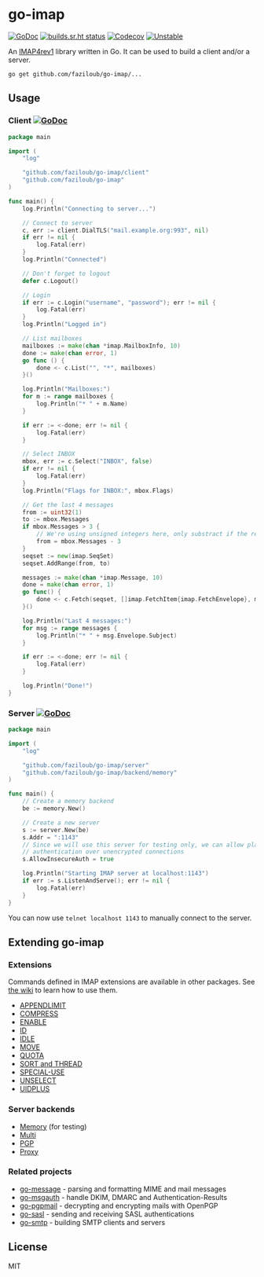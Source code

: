 # go-imap

[![GoDoc](https://godoc.org/github.com/faziloub/go-imap?status.svg)](https://godoc.org/github.com/faziloub/go-imap)
[![builds.sr.ht status](https://builds.sr.ht/~emersion/go-imap.svg)](https://builds.sr.ht/~emersion/go-imap?)
[![Codecov](https://codecov.io/gh/emersion/go-imap/branch/master/graph/badge.svg)](https://codecov.io/gh/emersion/go-imap)
[![Unstable](https://img.shields.io/badge/stability-unstable-yellow.svg)](https://github.com/faziloub/stability-badges#unstable)

An [IMAP4rev1](https://tools.ietf.org/html/rfc3501) library written in Go. It
can be used to build a client and/or a server.

```shell
go get github.com/faziloub/go-imap/...
```

## Usage

### Client [![GoDoc](https://godoc.org/github.com/faziloub/go-imap/client?status.svg)](https://godoc.org/github.com/faziloub/go-imap/client)

```go
package main

import (
	"log"

	"github.com/faziloub/go-imap/client"
	"github.com/faziloub/go-imap"
)

func main() {
	log.Println("Connecting to server...")

	// Connect to server
	c, err := client.DialTLS("mail.example.org:993", nil)
	if err != nil {
		log.Fatal(err)
	}
	log.Println("Connected")

	// Don't forget to logout
	defer c.Logout()

	// Login
	if err := c.Login("username", "password"); err != nil {
		log.Fatal(err)
	}
	log.Println("Logged in")

	// List mailboxes
	mailboxes := make(chan *imap.MailboxInfo, 10)
	done := make(chan error, 1)
	go func () {
		done <- c.List("", "*", mailboxes)
	}()

	log.Println("Mailboxes:")
	for m := range mailboxes {
		log.Println("* " + m.Name)
	}

	if err := <-done; err != nil {
		log.Fatal(err)
	}

	// Select INBOX
	mbox, err := c.Select("INBOX", false)
	if err != nil {
		log.Fatal(err)
	}
	log.Println("Flags for INBOX:", mbox.Flags)

	// Get the last 4 messages
	from := uint32(1)
	to := mbox.Messages
	if mbox.Messages > 3 {
		// We're using unsigned integers here, only substract if the result is > 0
		from = mbox.Messages - 3
	}
	seqset := new(imap.SeqSet)
	seqset.AddRange(from, to)

	messages := make(chan *imap.Message, 10)
	done = make(chan error, 1)
	go func() {
		done <- c.Fetch(seqset, []imap.FetchItem{imap.FetchEnvelope}, messages)
	}()

	log.Println("Last 4 messages:")
	for msg := range messages {
		log.Println("* " + msg.Envelope.Subject)
	}

	if err := <-done; err != nil {
		log.Fatal(err)
	}

	log.Println("Done!")
}
```

### Server [![GoDoc](https://godoc.org/github.com/faziloub/go-imap/server?status.svg)](https://godoc.org/github.com/faziloub/go-imap/server)

```go
package main

import (
	"log"

	"github.com/faziloub/go-imap/server"
	"github.com/faziloub/go-imap/backend/memory"
)

func main() {
	// Create a memory backend
	be := memory.New()

	// Create a new server
	s := server.New(be)
	s.Addr = ":1143"
	// Since we will use this server for testing only, we can allow plain text
	// authentication over unencrypted connections
	s.AllowInsecureAuth = true

	log.Println("Starting IMAP server at localhost:1143")
	if err := s.ListenAndServe(); err != nil {
		log.Fatal(err)
	}
}
```

You can now use `telnet localhost 1143` to manually connect to the server.

## Extending go-imap

### Extensions

Commands defined in IMAP extensions are available in other packages. See [the
wiki](https://github.com/faziloub/go-imap/wiki/Using-extensions#using-client-extensions)
to learn how to use them.

* [APPENDLIMIT](https://github.com/faziloub/go-imap-appendlimit)
* [COMPRESS](https://github.com/faziloub/go-imap-compress)
* [ENABLE](https://github.com/faziloub/go-imap-enable)
* [ID](https://github.com/ProtonMail/go-imap-id)
* [IDLE](https://github.com/faziloub/go-imap-idle)
* [MOVE](https://github.com/faziloub/go-imap-move)
* [QUOTA](https://github.com/faziloub/go-imap-quota)
* [SORT and THREAD](https://github.com/faziloub/go-imap-sortthread)
* [SPECIAL-USE](https://github.com/faziloub/go-imap-specialuse)
* [UNSELECT](https://github.com/faziloub/go-imap-unselect)
* [UIDPLUS](https://github.com/faziloub/go-imap-uidplus)

### Server backends

* [Memory](https://github.com/faziloub/go-imap/tree/master/backend/memory) (for testing)
* [Multi](https://github.com/faziloub/go-imap-multi)
* [PGP](https://github.com/faziloub/go-imap-pgp)
* [Proxy](https://github.com/faziloub/go-imap-proxy)

### Related projects

* [go-message](https://github.com/faziloub/go-message) - parsing and formatting MIME and mail messages
* [go-msgauth](https://github.com/faziloub/go-msgauth) - handle DKIM, DMARC and Authentication-Results
* [go-pgpmail](https://github.com/faziloub/go-pgpmail) - decrypting and encrypting mails with OpenPGP
* [go-sasl](https://github.com/faziloub/go-sasl) - sending and receiving SASL authentications
* [go-smtp](https://github.com/faziloub/go-smtp) - building SMTP clients and servers

## License

MIT
